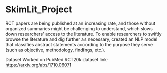 # SkimLit_Project
RCT papers are being published at an increasing rate, and those without organized summaries might be challenging to understand, which slows down researchers' access to the literature. To enable researchers to swiftly browse the literature and dig further as necessary, created an NLP model that classifies abstract statements according to the purpose they serve (such as objective, methodology, findings, etc.).

Dataset Worked on PubMed RCT20k dataset link-https://arxiv.org/abs/1710.06071
